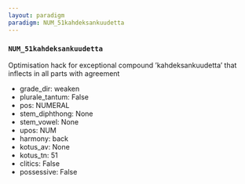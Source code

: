 ```yaml
---
layout: paradigm
paradigm: NUM_51kahdeksankuudetta
---
```

### ` NUM_51kahdeksankuudetta `

Optimisation hack for exceptional compound ’kahdeksankuudetta’ that inflects in all parts with agreement
* grade_dir: weaken
* plurale_tantum: False
* pos: NUMERAL
* stem_diphthong: None
* stem_vowel: None
* upos: NUM
* harmony: back
* kotus_av: None
* kotus_tn: 51
* clitics: False
* possessive: False
